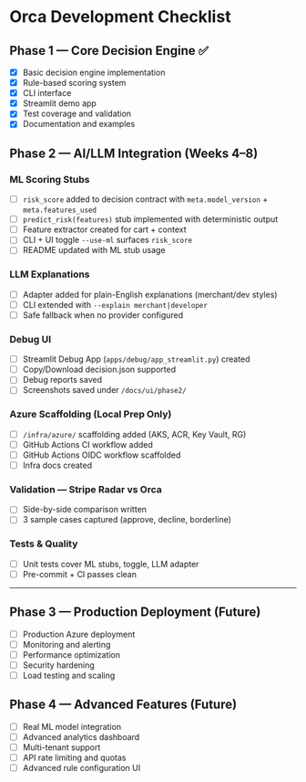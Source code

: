 # Orca Development Checklist

## Phase 1 — Core Decision Engine ✅
- [x] Basic decision engine implementation
- [x] Rule-based scoring system
- [x] CLI interface
- [x] Streamlit demo app
- [x] Test coverage and validation
- [x] Documentation and examples

## Phase 2 — AI/LLM Integration (Weeks 4–8)

### ML Scoring Stubs
- [ ] `risk_score` added to decision contract with `meta.model_version` + `meta.features_used`
- [ ] `predict_risk(features)` stub implemented with deterministic output
- [ ] Feature extractor created for cart + context
- [ ] CLI + UI toggle `--use-ml` surfaces `risk_score`
- [ ] README updated with ML stub usage

### LLM Explanations
- [ ] Adapter added for plain-English explanations (merchant/dev styles)
- [ ] CLI extended with `--explain merchant|developer`
- [ ] Safe fallback when no provider configured

### Debug UI
- [ ] Streamlit Debug App (`apps/debug/app_streamlit.py`) created
- [ ] Copy/Download decision.json supported
- [ ] Debug reports saved
- [ ] Screenshots saved under `/docs/ui/phase2/`

### Azure Scaffolding (Local Prep Only)
- [ ] `/infra/azure/` scaffolding added (AKS, ACR, Key Vault, RG)
- [ ] GitHub Actions CI workflow added
- [ ] GitHub Actions OIDC workflow scaffolded
- [ ] Infra docs created

### Validation — Stripe Radar vs Orca
- [ ] Side-by-side comparison written
- [ ] 3 sample cases captured (approve, decline, borderline)

### Tests & Quality
- [ ] Unit tests cover ML stubs, toggle, LLM adapter
- [ ] Pre-commit + CI passes clean

---

## Phase 3 — Production Deployment (Future)
- [ ] Production Azure deployment
- [ ] Monitoring and alerting
- [ ] Performance optimization
- [ ] Security hardening
- [ ] Load testing and scaling

## Phase 4 — Advanced Features (Future)
- [ ] Real ML model integration
- [ ] Advanced analytics dashboard
- [ ] Multi-tenant support
- [ ] API rate limiting and quotas
- [ ] Advanced rule configuration UI
